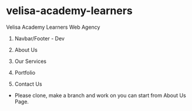 # velisa-academy-learners

Velisa Academy Learners Web Agency

1. Navbar/Footer - Dev

2. About Us

3. Our Services

4. Portfolio

5. Contact Us

- Please clone, make a branch and work on you can start from About Us Page.
